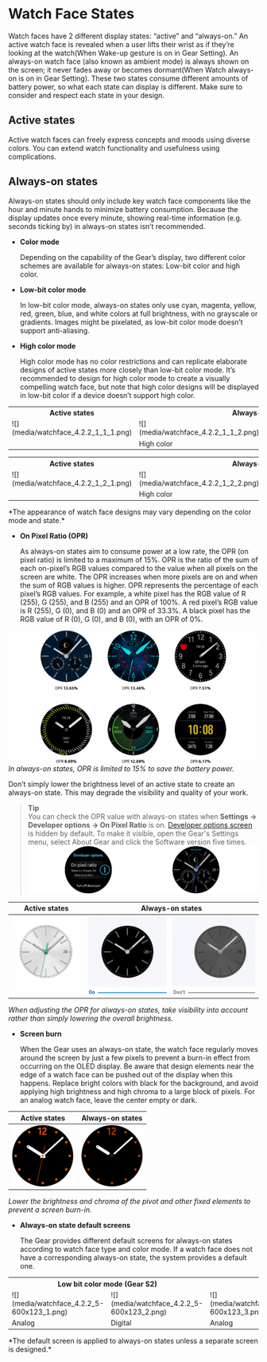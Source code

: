# Watch Face States

Watch faces have 2 different display states: “active” and “always-on.” An active watch face is revealed when a user lifts their wrist as if they’re looking at the watch(When Wake-up gesture is on in Gear Setting). An always-on watch face (also known as ambient mode) is always shown on the screen; it never fades away or becomes dormant(When Watch always-on is on in Gear Setting). These two states consume different amounts of battery power, so what each state can display is different. Make sure to consider and respect each state in your design.

## Active states

Active watch faces can freely express concepts and moods using diverse colors. You can extend watch functionality and usefulness using complications.

## Always-on states


Always-on states should only include key watch face components like the hour and minute hands to minimize battery consumption. Because the display updates once every minute, showing real-time information (e.g. seconds ticking by) in always-on states isn’t recommended.

-   **Color mode**

    Depending on the capability of the Gear’s display, two different color schemes are available for always-on states: Low-bit color and high color.

-   **Low-bit color mode**

    In low-bit color mode, always-on states only use cyan, magenta, yellow, red, green, blue, and white colors at full brightness, with no grayscale or gradients. Images might be pixelated, as low-bit color mode doesn’t support anti-aliasing.

-   **High color mode**

    High color mode has no color restrictions and can replicate elaborate designs of active states more closely than low-bit color mode. It’s recommended to design for high color mode to create a visually compelling watch face, but note that high color designs will be displayed in low-bit color if a device doesn’t support high color.

<table align="center">
 <tr>
  <th> Active states </th>
  <th colspan="2"> Always-on states </th>
 </tr>
 <tr>
  <td> ![](media/watchface_4.2.2_1_1_1.png) </td>
  <td> ![](media/watchface_4.2.2_1_1_2.png) </td>
  <td> ![](media/watchface_4.2.2_1_1_3.png) </td>
 </tr>
 <tr>
  <td> </td>
  <td> High color </td>
  <td> Low bit color </td>
 </tr>
</table>

<table align="center">
 <tr>
  <th> Active states </th>
  <th colspan="2"> Always-on states </th>
 </tr>
 <tr>
  <td> ![](media/watchface_4.2.2_1_2_1.png) </td>
  <td> ![](media/watchface_4.2.2_1_2_2.png) </td>
  <td> ![](media/watchface_4.2.2_1_2_3.png) </td>
 </tr>
 <tr>
  <td> </td>
  <td> High color </td>
  <td> Low bit color </td>
 </tr>
</table>  
*The appearance of watch face designs may vary depending on the color mode and state.*

-   **On Pixel Ratio (OPR)**

    As always-on states aim to consume power at a low rate, the OPR (on pixel ratio) is limited to a maximum of 15%. OPR is the ratio of the sum of each on-pixel’s RGB values compared to the value when all pixels on the screen are white. The OPR increases when more pixels are on and when the sum of RGB values is higher. OPR represents the percentage of each pixel’s RGB values. For example, a white pixel has the RGB value of R (255), G (255), and B (255) and an OPR of 100%. A red pixel’s RGB value is R (255), G (0), and B (0) and an OPR of 33.3%. A black pixel has the RGB value of R (0), G (0), and B (0), with an OPR of 0%.

![](media/watchface_4.2.2_2-650x344.png)  
*In always-on states, OPR is limited to 15% to save the battery power.*

Don’t simply lower the brightness level of an active state to create an always-on state. This may degrade the visibility and quality of your work.



  > **Tip**  
  > You can check the OPR value with always-on states when **Settings -> Developer options -> On Pixel Ratio** is on. [Developer options screen](http://developer.samsung.com/gear/develop/testing-your-app-on-gear) is hidden by default. To make it visible, open the Gear's Settings menu, select About Gear and click the Software version five times.  
    ![](media/watchface_4.1_tip-750x153.png)


| Active states | Always-on states |
| :--: | :--: |
| ![](media/watchface_4.2.2_3-600x182_1.png) | ![](media/watchface_4.2.2_3-600x182_2.png) |  
*When adjusting the OPR for always-on states, take visibility into account rather than simply lowering the overall brightness.*

-   **Screen burn**

    When the Gear uses an always-on state, the watch face regularly moves around the screen by just a few pixels to prevent a burn-in effect from occurring on the OLED display. Be aware that design elements near the edge of a watch face can be pushed out of the display when this happens. Replace bright colors with black for the background, and avoid applying high brightness and high chroma to a large block of pixels. For an analog watch face, leave the center empty or dark.

| Active states | Always-on states |
  | :--: | :--: |
  | ![](media/watchface_4.2.2_4-600x123_1.png)  | ![](media/watchface_4.2.2_4-600x123_2.png)  |  
*Lower the brightness and chroma of the pivot and other fixed elements to prevent a screen burn-in.*

- **Always-on state default screens**

    The Gear provides different default screens for always-on states according to watch face type and color mode. If a watch face does not have a corresponding always-on state, the system provides a default one.

<table>
 <tr>
  <th colspan="2"> Low bit color mode (Gear S2) </th>
  <th colspan="2"> High color mode (Gear S3) </th>
 </tr>
 <tr>
  <td> ![](media/watchface_4.2.2_5-600x123_1.png) </td>
  <td> ![](media/watchface_4.2.2_5-600x123_2.png) </td>
  <td> ![](media/watchface_4.2.2_5-600x123_3.png) </td>
  <td> ![](media/watchface_4.2.2_5-600x123_4.png) </td>
 </tr>
 <tr>
  <td> Analog </td>
  <td> Digital </td>
  <td> Analog </td>
  <td> Digital </td>
 </tr>
</table>  
*The default screen is applied to always-on states unless a separate screen is designed.*
